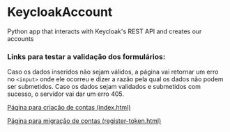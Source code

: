 # KeycloakAccount
Python app that interacts with Keycloak's REST API and creates our accounts

### Links para testar a validação dos formulários:

Caso os dados inseridos não sejam válidos, a página vai retornar um erro no `<input>` onde ele ocorreu e dizer a razão pela qual os dados não podem ser submetidos.
Caso os dados sejam validados e submetidos com sucesso, o servidor vai dar um erro 405.

[Página para criação de contas (index.html)](http://sweet.ua.pt/jtsimoes/KeycloakAccount/index.html)

[Página para migração de contas (register-token.html)](http://sweet.ua.pt/jtsimoes/KeycloakAccount/register-token.html)
